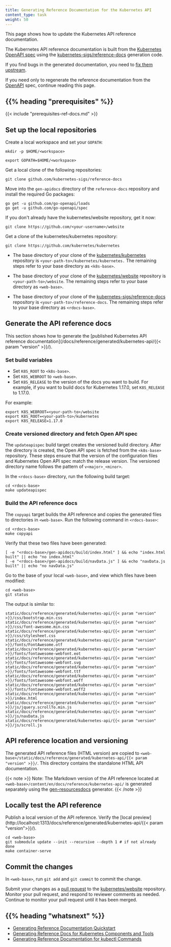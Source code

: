 ```yaml
---
title: Generating Reference Documentation for the Kubernetes API
content_type: task
weight: 50
---
```


<!-- overview -->

This page shows how to update the Kubernetes API reference documentation.

The Kubernetes API reference documentation is built from the
[Kubernetes OpenAPI spec](https://github.com/kubernetes/kubernetes/blob/master/api/openapi-spec/swagger.json)
using the [kubernetes-sigs/reference-docs](https://github.com/kubernetes-sigs/reference-docs) generation code.

If you find bugs in the generated documentation, you need to
[fix them upstream](/docs/contribute/generate-ref-docs/contribute-upstream/).

If you need only to regenerate the reference documentation from the
[OpenAPI](https://github.com/OAI/OpenAPI-Specification)
spec, continue reading this page.

## {{% heading "prerequisites" %}}

{{< include "prerequisites-ref-docs.md" >}}

<!-- steps -->

## Set up the local repositories

Create a local workspace and set your `GOPATH`:

```shell
mkdir -p $HOME/<workspace>

export GOPATH=$HOME/<workspace>
```

Get a local clone of the following repositories:

```shell
git clone github.com/kubernetes-sigs/reference-docs
```
Move into the `gen-apidocs` directory of the `reference-docs` repository and install the required Go packages:
```shell
go get -u github.com/go-openapi/loads
go get -u github.com/go-openapi/spec
```

If you don't already have the kubernetes/website repository, get it now:

```shell
git clone https://github.com/<your-username>/website 
```

Get a clone of the kubernetes/kubernetes repository:

```shell
git clone https://github.com/kubernetes/kubernetes 
```

* The base directory of your clone of the
  [kubernetes/kubernetes](https://github.com/kubernetes/kubernetes) repository is
  `<your-path-to>/kubernetes/kubernetes.`
  The remaining steps refer to your base directory as `<k8s-base>`.

* The base directory of your clone of the
  [kubernetes/website](https://github.com/kubernetes/website) repository is
  `<your-path-to>/website`.
  The remaining steps refer to your base directory as `<web-base>`.

* The base directory of your clone of the
  [kubernetes-sigs/reference-docs](https://github.com/kubernetes-sigs/reference-docs)
  repository is `<your-path-to>/reference-docs`.
  The remaining steps refer to your base directory as `<rdocs-base>`.

## Generate the API reference docs

This section shows how to generate the
[published Kubernetes API reference documentation](/docs/reference/generated/kubernetes-api/{{< param "version" >}}/).

### Set build variables

* Set `K8S_ROOT` to `<k8s-base>`.
* Set `K8S_WEBROOT` to `<web-base>`.
* Set `K8S_RELEASE` to the version of the docs you want to build.
  For example, if you want to build docs for Kubernetes 1.17.0, set `K8S_RELEASE` to 1.17.0.

For example:

```shell
export K8S_WEBROOT=<your-path-to>/website
export K8S_ROOT=<your-path-to>/kubernetes
export K8S_RELEASE=1.17.0
```

### Create versioned directory and fetch Open API spec

The `updateapispec` build target creates the versioned build directory.
After the directory is created, the Open API spec is fetched from the
`<k8s-base>` repository. These steps ensure that the version
of the configuration files and Kubernetes Open API spec match the release version.
The versioned directory name follows the pattern of `v<major>_<minor>`.

In the `<rdocs-base>` directory, run the following build target:

```shell
cd <rdocs-base>
make updateapispec
```

### Build the API reference docs

The `copyapi` target builds the API reference and
copies the generated files to directories in `<web-base>`.
Run the following command in `<rdocs-base>`:

```shell
cd <rdocs-base>
make copyapi
```

Verify that these two files have been generated:

```shell
[ -e "<rdocs-base>/gen-apidocs/build/index.html" ] && echo "index.html built" || echo "no index.html"
[ -e "<rdocs-base>/gen-apidocs/build/navData.js" ] && echo "navData.js built" || echo "no navData.js"
```

Go to the base of your local `<web-base>`, and
view which files have been modified:

```shell
cd <web-base>
git status
```

The output is similar to:

```
static/docs/reference/generated/kubernetes-api/{{< param "version" >}}/css/bootstrap.min.css
static/docs/reference/generated/kubernetes-api/{{< param "version" >}}/css/font-awesome.min.css
static/docs/reference/generated/kubernetes-api/{{< param "version" >}}/css/stylesheet.css
static/docs/reference/generated/kubernetes-api/{{< param "version" >}}/fonts/FontAwesome.otf
static/docs/reference/generated/kubernetes-api/{{< param "version" >}}/fonts/fontawesome-webfont.eot
static/docs/reference/generated/kubernetes-api/{{< param "version" >}}/fonts/fontawesome-webfont.svg
static/docs/reference/generated/kubernetes-api/{{< param "version" >}}/fonts/fontawesome-webfont.ttf
static/docs/reference/generated/kubernetes-api/{{< param "version" >}}/fonts/fontawesome-webfont.woff
static/docs/reference/generated/kubernetes-api/{{< param "version" >}}/fonts/fontawesome-webfont.woff2
static/docs/reference/generated/kubernetes-api/{{< param "version" >}}/index.html
static/docs/reference/generated/kubernetes-api/{{< param "version" >}}/js/jquery.scrollTo.min.js
static/docs/reference/generated/kubernetes-api/{{< param "version" >}}/js/navData.js
static/docs/reference/generated/kubernetes-api/{{< param "version" >}}/js/scroll.js
```

## API reference location and versioning

The generated API reference files (HTML version) are copied to `<web-base>/static/docs/reference/generated/kubernetes-api/{{< param "version" >}}/`. This directory contains the standalone HTML API documentation. 

{{< note >}}
Note: The Markdown version of the API reference located at `<web-base>/content/en/docs/reference/kubernetes-api/` is generated separately using the [gen-resourcesdocs](https://github.com/kubernetes-sigs/reference-docs/tree/master/gen-resourcesdocs) generator.
{{< /note >}}

## Locally test the API reference

Publish a local version of the API reference.
Verify the [local preview](http://localhost:1313/docs/reference/generated/kubernetes-api/{{< param "version">}}/).

```shell
cd <web-base>
git submodule update --init --recursive --depth 1 # if not already done
make container-serve
```

## Commit the changes

In `<web-base>`, run `git add` and `git commit` to commit the change.

Submit your changes as a
[pull request](/docs/contribute/new-content/open-a-pr/) to the
[kubernetes/website](https://github.com/kubernetes/website) repository.
Monitor your pull request, and respond to reviewer comments as needed. Continue
to monitor your pull request until it has been merged.

## {{% heading "whatsnext" %}}

* [Generating Reference Documentation Quickstart](/docs/contribute/generate-ref-docs/quickstart/)
* [Generating Reference Docs for Kubernetes Components and Tools](/docs/contribute/generate-ref-docs/kubernetes-components/)
* [Generating Reference Documentation for kubectl Commands](/docs/contribute/generate-ref-docs/kubectl/)
